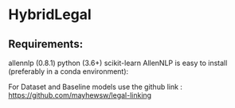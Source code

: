 # HybridLegal

## Requirements:

allennlp (0.8.1)
python (3.6+)
scikit-learn
AllenNLP is easy to install (preferably in a conda environment):

For Dataset and Baseline models use the github link : https://github.com/mayhewsw/legal-linking
